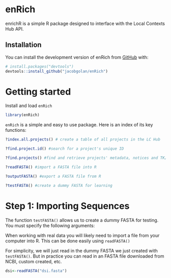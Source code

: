
<!-- README.md is generated from README.Rmd. Please edit that file -->

# enRich

<!-- badges: start -->
<!-- badges: end -->

enrichR is a simple R package designed to interface with the Local
Contexts Hub API.

## Installation

You can install the development version of enRich from
[GitHub](https://github.com/) with:

``` r
# install.packages("devtools")
devtools::install_github("jacobgolan/enRich")
```

# Getting started

Install and load `enRich`

``` r
library(enRich)
```

`enRich` is a simple and easy to use package. Here is an index of its
key functions:

``` r
?index.all.projects() # create a table of all projects in the LC Hub

?find.project.id() #search for a project's unique ID

?find.projects() #find and retrieve projects' metadata, notices and TK/BC labels

?readFASTA() #import a FASTA file into R

?outputFASTA() #export a FASTA file from R

?testFASTA() #create a dummy FASTA for learning
```

# **Step 1**: Importing Sequences

The function `testFASTA()` allows us to create a dummy FASTA for
testing. You must specify the following arguments:

When working with real data you will likely need to import a file from
your computer into R. This can be done easily using `readFASTA()`

For simplicity, we will just read in the dummy FASTA we just created
with `testFASTA()`. But in practice you can read in an FASTA file
downloaded from NCBI, custom created, etc.

``` r
dsi<-readFASTA("dsi.fasta")
```
